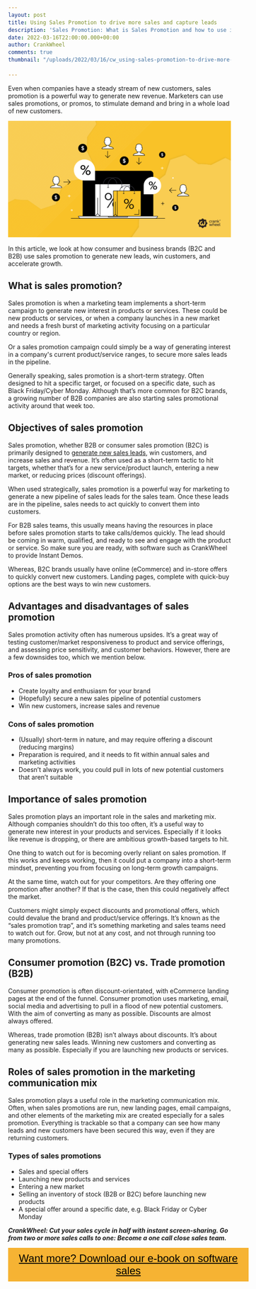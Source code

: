 ```yaml
---
layout: post
title: Using Sales Promotion to drive more sales and capture leads
description: 'Sales Promotion: What is Sales Promotion and how to use it? '
date: 2022-03-16T22:00:00.000+00:00
author: CrankWheel
comments: true
thumbnail: "/uploads/2022/03/16/cw_using-sales-promotion-to-drive-more-sales-and-capture-leads.png"

---
```

Even when companies have a steady stream of new customers, sales promotion is a powerful way to generate new revenue. Marketers can use sales promotions, or promos, to stimulate demand and bring in a whole load of new customers.

![](/uploads/2022/03/16/cw_using-sales-promotion-to-drive-more-sales-and-capture-leads.png)

In this article, we look at how consumer and business brands (B2C and B2B) use sales promotion to generate new leads, win customers, and accelerate growth.

## What is sales promotion?

Sales promotion is when a marketing team implements a short-term campaign to generate new interest in products or services. These could be new products or services, or when a company launches in a new market and needs a fresh burst of marketing activity focusing on a particular country or region.

Or a sales promotion campaign could simply be a way of generating interest in a company's current product/service ranges, to secure more sales leads in the pipeline.

Generally speaking, sales promotion is a short-term strategy. Often designed to hit a specific target, or focused on a specific date, such as Black Friday/Cyber Monday. Although that’s more common for B2C brands, a growing number of B2B companies are also starting sales promotional activity around that week too.

## Objectives of sales promotion

Sales promotion, whether B2B or consumer sales promotion (B2C) is primarily designed to [generate new sales leads](https://crankwheel.com/best-ways-to-improve-sales-lead/), win customers, and increase sales and revenue. It’s often used as a short-term tactic to hit targets, whether that’s for a new service/product launch, entering a new market, or reducing prices (discount offerings).

When used strategically, sales promotion is a powerful way for marketing to generate a new pipeline of sales leads for the sales team. Once these leads are in the pipeline, sales needs to act quickly to convert them into customers.

For B2B sales teams, this usually means having the resources in place before sales promotion starts to take calls/demos quickly. The lead should be coming in warm, qualified, and ready to see and engage with the product or service. So make sure you are ready, with software such as CrankWheel to provide Instant Demos.

Whereas, B2C brands usually have online (eCommerce) and in-store offers to quickly convert new customers. Landing pages, complete with quick-buy options are the best ways to win new customers.

## Advantages and disadvantages of sales promotion

Sales promotion activity often has numerous upsides. It’s a great way of testing customer/market responsiveness to product and service offerings, and assessing price sensitivity, and customer behaviors. However, there are a few downsides too, which we mention below.

### Pros of sales promotion

* Create loyalty and enthusiasm for your brand
* (Hopefully) secure a new sales pipeline of potential customers
* Win new customers, increase sales and revenue

### Cons of sales promotion

* (Usually) short-term in nature, and may require offering a discount (reducing margins)
* Preparation is required, and it needs to fit within annual sales and marketing activities
* Doesn’t always work, you could pull in lots of new potential customers that aren’t suitable

## Importance of sales promotion

Sales promotion plays an important role in the sales and marketing mix. Although companies shouldn’t do this too often, it’s a useful way to generate new interest in your products and services. Especially if it looks like revenue is dropping, or there are ambitious growth-based targets to hit.

One thing to watch out for is becoming overly reliant on sales promotion. If this works and keeps working, then it could put a company into a short-term mindset, preventing you from focusing on long-term growth campaigns.

At the same time, watch out for your competitors. Are they offering one promotion after another? If that is the case, then this could negatively affect the market.

Customers might simply expect discounts and promotional offers, which could devalue the brand and product/service offerings. It’s known as the “sales promotion trap”, and it’s something marketing and sales teams need to watch out for. Grow, but not at any cost, and not through running too many promotions.

## Consumer promotion (B2C) vs. Trade promotion (B2B)

Consumer promotion is often discount-orientated, with eCommerce landing pages at the end of the funnel. Consumer promotion uses marketing, email, social media and advertising to pull in a flood of new potential customers. With the aim of converting as many as possible. Discounts are almost always offered.

Whereas, trade promotion (B2B) isn’t always about discounts. It’s about generating new sales leads. Winning new customers and converting as many as possible. Especially if you are launching new products or services.

## Roles of sales promotion in the marketing communication mix

Sales promotion plays a useful role in the marketing communication mix. Often, when sales promotions are run, new landing pages, email campaigns, and other elements of the marketing mix are created especially for a sales promotion. Everything is trackable so that a company can see how many leads and new customers have been secured this way, even if they are returning customers.

### Types of sales promotions

* Sales and special offers
* Launching new products and services
* Entering a new market
* Selling an inventory of stock (B2B or B2C) before launching new products
* A special offer around a specific date, e.g. Black Friday or Cyber Monday

**_CrankWheel: Cut your sales cycle in half with instant screen-sharing. Go from two or more sales calls to one: Become a one call close sales team._**

<style> .btn-signup { padding-top: 11px !important; border-radius: 0px !important; background-color: #f6b333; text-align: center; padding: 10px 20px !important; border: 0px !important; width: 100%; margin-bottom: 20px; } .btn-signup a { color: black !important; font-family: 'Titillium Web', sans-serif; font-size: 24px !important; font-weight: normal !important; } </style>

<div class="btn-signup"><a style="cursor: pointer;" href="/sign-up-to-download">Want more? Download our e-book on software sales</a></div>